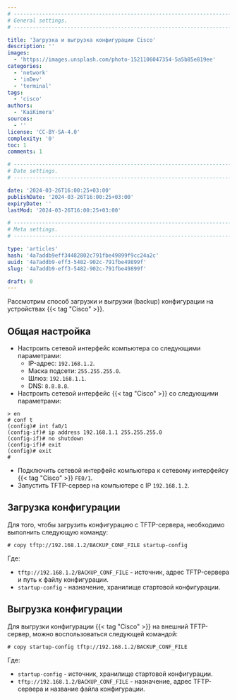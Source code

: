 ```yaml
---
# -------------------------------------------------------------------------------------------------------------------- #
# General settings.
# -------------------------------------------------------------------------------------------------------------------- #

title: 'Загрузка и выгрузка конфигурации Cisco'
description: ''
images:
  - 'https://images.unsplash.com/photo-1521106047354-5a5b85e819ee'
categories:
  - 'network'
  - 'inDev'
  - 'terminal'
tags:
  - 'cisco'
authors:
  - 'KaiKimera'
sources:
  - ''
license: 'CC-BY-SA-4.0'
complexity: '0'
toc: 1
comments: 1

# -------------------------------------------------------------------------------------------------------------------- #
# Date settings.
# -------------------------------------------------------------------------------------------------------------------- #

date: '2024-03-26T16:00:25+03:00'
publishDate: '2024-03-26T16:00:25+03:00'
expiryDate: ''
lastMod: '2024-03-26T16:00:25+03:00'

# -------------------------------------------------------------------------------------------------------------------- #
# Meta settings.
# -------------------------------------------------------------------------------------------------------------------- #

type: 'articles'
hash: '4a7addb9eff34482802c791fbe49899f9cc24a2c'
uuid: '4a7addb9-eff3-5482-902c-791fbe49899f'
slug: '4a7addb9-eff3-5482-902c-791fbe49899f'

draft: 0
---
```


Рассмотрим способ загрузки и выгрузки (backup) конфигурации на устройствах {{< tag "Cisco" >}}.

<!--more-->

## Общая настройка

- Настроить сетевой интерфейс компьютера со следующими параметрами:
  - IP-адрес: `192.168.1.2`.
  - Маска подсети: `255.255.255.0`.
  - Шлюз: `192.168.1.1`.
  - DNS: `8.8.8.8`.
- Настроить сетевой интерфейс {{< tag "Cisco" >}} со следующими параметрами:

```
> en
# conf t
(config)# int fa0/1
(config-if)# ip address 192.168.1.1 255.255.255.0
(config-if)# no shutdown
(config-if)# exit
(config)# exit
#
```

- Подключить сетевой интерфейс компьютера к сетевому интерфейсу {{< tag "Cisco" >}} `FE0/1`.
- Запустить TFTP-сервер на компьютере c IP `192.168.1.2`.

## Загрузка конфигурации

Для того, чтобы загрузить конфигурацию с TFTP-сервера, необходимо выполнить следующую команду:

```
# copy tftp://192.168.1.2/BACKUP_CONF_FILE startup-config
```

Где:

- `tftp://192.168.1.2/BACKUP_CONF_FILE` - источник, адрес TFTP-сервера и путь к файлу конфигурации.
- `startup-config` - назначение, хранилище стартовой конфигурации.

## Выгрузка конфигурации

Для выгрузки конфигурации {{< tag "Cisco" >}} на внешний TFTP-сервер, можно воспользоваться следующей командой:

```
# copy startup-config tftp://192.168.1.2/BACKUP_CONF_FILE
```

Где:

- `startup-config` - источник, хранилище стартовой конфигурации.
- `tftp://192.168.1.2/BACKUP_CONF_FILE` - назначение, адрес TFTP-сервера и название файла конфигурации.
